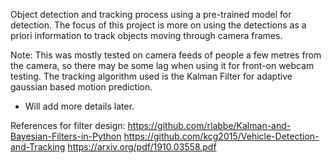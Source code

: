 Object detection and tracking process using a pre-trained model for detection. The focus of this project is more on using the detections as a priori information to track objects moving through camera frames. 

Note: This was mostly tested on camera feeds of people a few metres from the camera, so there may be some lag when using it for front-on webcam testing. The tracking algorithm used is the Kalman Filter for adaptive gaussian based motion prediction. 

- Will add more details later.

References for filter design:
https://github.com/rlabbe/Kalman-and-Bayesian-Filters-in-Python
https://github.com/kcg2015/Vehicle-Detection-and-Tracking
https://arxiv.org/pdf/1910.03558.pdf
